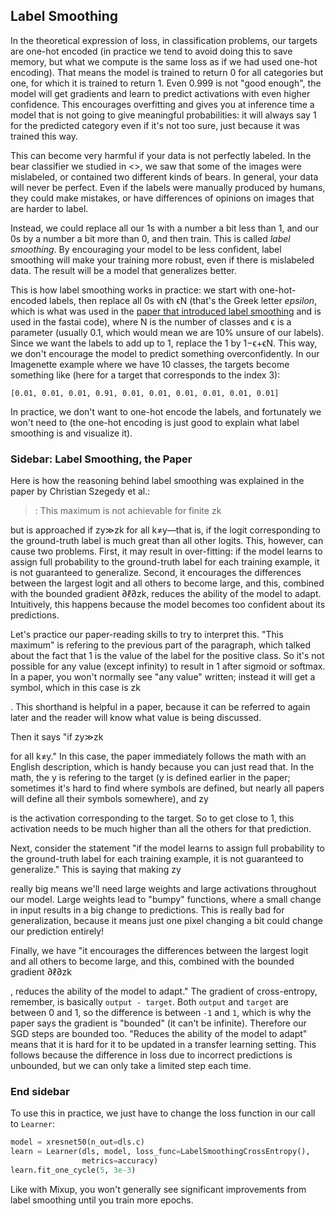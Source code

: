 ## Label Smoothing

In the theoretical expression of loss, in classification problems, our targets are one-hot encoded (in practice we tend to avoid doing this to save memory, but what we compute is the same loss as if we had used one-hot encoding). That means the model is trained to return 0 for all categories but one, for which it is trained to return 1. Even 0.999 is not "good enough", the model will get gradients and learn to predict activations with even higher confidence. This encourages overfitting and gives you at inference time a model that is not going to give meaningful probabilities: it will always say 1 for the predicted category even if it's not too sure, just because it was trained this way.

This can become very harmful if your data is not perfectly labeled. In the bear classifier we studied in <>, we saw that some of the images were mislabeled, or contained two different kinds of bears. In general, your data will never be perfect. Even if the labels were manually produced by humans, they could make mistakes, or have differences of opinions on images that are harder to label.

Instead, we could replace all our 1s with a number a bit less than 1, and our 0s by a number a bit more than 0, and then train. This is called _label smoothing_. By encouraging your model to be less confident, label smoothing will make your training more robust, even if there is mislabeled data. The result will be a model that generalizes better.

This is how label smoothing works in practice: we start with one-hot-encoded labels, then replace all 0s with ϵN (that's the Greek letter _epsilon_, which is what was used in the [paper that introduced label smoothing](https://arxiv.org/abs/1512.00567) and is used in the fastai code), where N is the number of classes and ϵ is a parameter (usually 0.1, which would mean we are 10% unsure of our labels). Since we want the labels to add up to 1, replace the 1 by 1−ϵ+ϵN. This way, we don't encourage the model to predict something overconfidently. In our Imagenette example where we have 10 classes, the targets become something like (here for a target that corresponds to the index 3):

```
[0.01, 0.01, 0.01, 0.91, 0.01, 0.01, 0.01, 0.01, 0.01, 0.01]
```

In practice, we don't want to one-hot encode the labels, and fortunately we won't need to (the one-hot encoding is just good to explain what label smoothing is and visualize it).

### Sidebar: Label Smoothing, the Paper

Here is how the reasoning behind label smoothing was explained in the paper by Christian Szegedy et al.:

> : This maximum is not achievable for finite zk

but is approached if zy≫zk for all k≠y—that is, if the logit corresponding to the ground-truth label is much great than all other logits. This, however, can cause two problems. First, it may result in over-fitting: if the model learns to assign full probability to the ground-truth label for each training example, it is not guaranteed to generalize. Second, it encourages the differences between the largest logit and all others to become large, and this, combined with the bounded gradient ∂ℓ∂zk, reduces the ability of the model to adapt. Intuitively, this happens because the model becomes too confident about its predictions.

Let's practice our paper-reading skills to try to interpret this. "This maximum" is refering to the previous part of the paragraph, which talked about the fact that 1 is the value of the label for the positive class. So it's not possible for any value (except infinity) to result in 1 after sigmoid or softmax. In a paper, you won't normally see "any value" written; instead it will get a symbol, which in this case is zk

. This shorthand is helpful in a paper, because it can be referred to again later and the reader will know what value is being discussed.

Then it says "if zy≫zk

for all k≠y." In this case, the paper immediately follows the math with an English description, which is handy because you can just read that. In the math, the y is refering to the target (y is defined earlier in the paper; sometimes it's hard to find where symbols are defined, but nearly all papers will define all their symbols somewhere), and zy

is the activation corresponding to the target. So to get close to 1, this activation needs to be much higher than all the others for that prediction.

Next, consider the statement "if the model learns to assign full probability to the ground-truth label for each training example, it is not guaranteed to generalize." This is saying that making zy

really big means we'll need large weights and large activations throughout our model. Large weights lead to "bumpy" functions, where a small change in input results in a big change to predictions. This is really bad for generalization, because it means just one pixel changing a bit could change our prediction entirely!

Finally, we have "it encourages the differences between the largest logit and all others to become large, and this, combined with the bounded gradient ∂ℓ∂zk

, reduces the ability of the model to adapt." The gradient of cross-entropy, remember, is basically `output - target`. Both `output` and `target` are between 0 and 1, so the difference is between `-1` and `1`, which is why the paper says the gradient is "bounded" (it can't be infinite). Therefore our SGD steps are bounded too. "Reduces the ability of the model to adapt" means that it is hard for it to be updated in a transfer learning setting. This follows because the difference in loss due to incorrect predictions is unbounded, but we can only take a limited step each time.

### End sidebar

To use this in practice, we just have to change the loss function in our call to `Learner`:

```python
model = xresnet50(n_out=dls.c)
learn = Learner(dls, model, loss_func=LabelSmoothingCrossEntropy(), 
                metrics=accuracy)
learn.fit_one_cycle(5, 3e-3)
```

Like with Mixup, you won't generally see significant improvements from label smoothing until you train more epochs.

